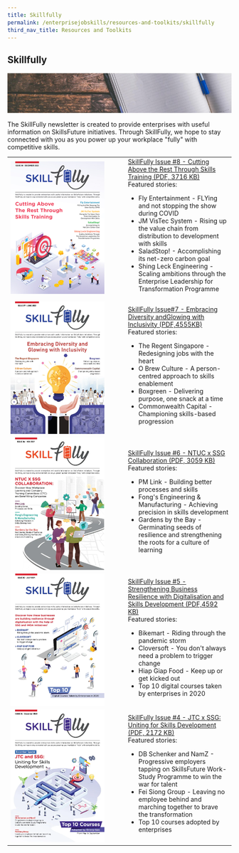 ```yaml
---
title: Skillfully
permalink: /enterprisejobskills/resources-and-toolkits/skillfully
third_nav_title: Resources and Toolkits
---
```


## Skillfully

![Skillfully](/images/epjs/resources-and-toolkits/skillfully/skillfully.png)

The SkillFully newsletter is created to provide enterprises with useful information on SkillsFuture initiatives. Through SkillFully, we hope to stay connected with you as you power up your workplace "fully" with competitive skills.

<table>
<tr>
<td style="width:250px"><img style="width:211px; height:298px; align:center" src="/images/epjs/resources-and-toolkits/skillfully/skillfully-issue8.png" aria-hidden="true"></td>
<td style="width:auto"><a href = "/images/epjs/resources-and-toolkits/skillfully/SkillfullyNewsletter_8_R10.pdf" target="_blank" rel="noopener">SkillFully Issue #8 - Cutting Above the Rest Through Skills Training (PDF, 3716 KB)</a><br>Featured stories:<br><ul><li>Fly Entertainment - FLYing and not stopping the show during COVID</li><li>JM VisTec System - Rising up the value chain from distribution to development with skills</li><li>SaladStop! - Accomplishing its net-zero carbon goal</li><li>Shing Leck Engineering - Scaling ambitions through the Enterprise Leadership for Transformation Programme</li></ul></td>
</tr>
<tr>
<td style="width:250px"><img style="width:211px; height:298px; align:center" src="/images/epjs/resources-and-toolkits/skillfully/Skillfully-issue7.png" aria-hidden="true"></td>
<td style="width:auto"><a href = "https://www.enterprisejobskills.gov.sg/content/resources/SkillfullyNewsletter_7_FA_HR.pdf" target="_blank" rel="noopener">SkillFully Issue#7 - Embracing Diversity andGlowing with Inclusivity (PDF,4555KB)</a><br>Featured stories:<br><ul><li>The Regent Singapore - Redesigning jobs with the heart</li><li>O Brew Culture - A person-centred approach to skills enablement</li><li>Boxgreen - Delivering purpose, one snack at a time</li><li>Commonwealth Capital - Championing skills-based progression</li></ul></td>
</tr>
<tr>
<td style="width:250px"><img style="width:211px; height:298px; align:center" src="/images/epjs/resources-and-toolkits/skillfully/Skillfully-issue6.png" aria-hidden="true"></td>
<td style="width:auto"><a href = "https://www.enterprisejobskills.gov.sg/content/resources/SkillfullyNewsletter_6_FA.pdf" target="_blank" rel="noopener">SkillFully Issue #6 - NTUC x SSG Collaboration (PDF, 3059 KB)</a><br>Featured stories:<br><ul><li>PM Link - Building better processes and skills</li><li>Fong's Engineering & Manufacturing - Achieving precision in skills development</li><li>Gardens by the Bay - Germinating seeds of resilience and strengthening the roots for a culture of learning</li></ul></td>
</tr>
<tr>
<td style="width:250px"><img style="width:211px; height:298px; align:center" src="/images/epjs/resources-and-toolkits/skillfully/Skillfully-issue5.png" aria-hidden="true"></td>
<td style="width:auto"><a href = "https://www.enterprisejobskills.gov.sg/content/resources/SkillfullyNewsletter_5_FA_HR_v2.pdf" target="_blank" rel="noopener">SkillFully Issue #5 - Strengthening Business Resilience with Digitalisation and Skills Development (PDF,4592 KB)</a><br>Featured stories:<br><ul><li>Bikemart - Riding through the pandemic storm</li><li>Cloversoft - You don't always need a problem to trigger change</li><li>Hiap Giap Food - Keep up or get kicked out</li><li>Top 10 digital courses taken by enterprises in 2020</li></ul></td>
</tr>
<tr>
<td style="width:250px"><img style="width:211px; height:298px; align:center" src="/images/epjs/resources-and-toolkits/skillfully/Skillfully-issue4.png" aria-hidden="true"></td>
<td style="width:auto"><a href = "https://www.enterprisejobskills.gov.sg/content/resources/SkillFully_Newsletter_4.pdf" target="_blank" rel="noopener">SkillFully Issue #4 - JTC x SSG: Uniting for Skills Development (PDF, 2172 KB)</a><br>Featured stories:<br><ul><li>DB Schenker and NamZ - Progressive employers tapping on SkillsFuture Work-Study Programme to win the war for talent</li><li>Fei Siong Group - Leaving no employee behind and marching together to brave the transformation</li><li>Top 10 courses adopted by enterprises</li></ul></td>
</tr>
</table>

<script src="/jquery/jquery.Min.js"></script>
<script src="/jquery/epjs-bp-menu-new-tab.js"></script>
